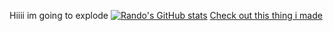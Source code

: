     
Hiiii im going to explode
[![Rando's GitHub stats](https://github-readme-stats.vercel.app/api?username=rando-idiot)](https://github.com/anuraghazra/github-readme-stats)
<a href="https://rando-idiot.github.io/Terminus.JS/">Check out this thing i made</a>

